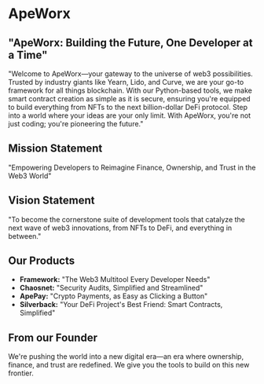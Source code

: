 # ApeWorx

## "ApeWorx: Building the Future, One Developer at a Time"
"Welcome to ApeWorx—your gateway to the universe of web3 possibilities. Trusted by industry giants like Yearn, Lido, and Curve, we are your go-to framework for all things blockchain. With our Python-based tools, we make smart contract creation as simple as it is secure, ensuring you're equipped to build everything from NFTs to the next billion-dollar DeFi protocol. Step into a world where your ideas are your only limit. With ApeWorx, you're not just coding; you're pioneering the future."

## Mission Statement
"Empowering Developers to Reimagine Finance, Ownership, and Trust in the Web3 World"

## Vision Statement
"To become the cornerstone suite of development tools that catalyze the next wave of web3 innovations, from NFTs to DeFi, and everything in between."

## Our Products
- **Framework:** "The Web3 Multitool Every Developer Needs"
- **Chaosnet:** "Security Audits, Simplified and Streamlined"
- **ApePay:** "Crypto Payments, as Easy as Clicking a Button"
- **Silverback:** "Your DeFi Project's Best Friend: Smart Contracts, Simplified"

## From our Founder
We're pushing the world into a new digital era—an era where ownership, finance, and trust are redefined. We give you the tools to build on this new frontier.


